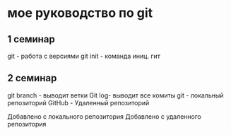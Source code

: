 # мое руководство по git 
## 1 семинар
git - работа с версиями
git init - команда иниц. гит

## 2 семинар
git branch - выводит ветки
Git log- выводит все комиты 
git - локальный репозиторий
GitHub - Удаленный репозиторий

Добавлено с локального репозитория
Добавлено с удаленного репозитория
